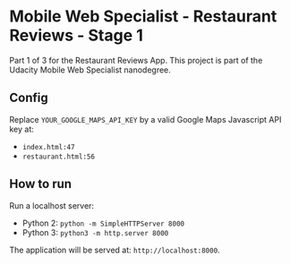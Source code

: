 # Mobile Web Specialist - Restaurant Reviews - Stage 1

Part 1 of 3 for the Restaurant Reviews App. This project is part of the Udacity Mobile Web Specialist nanodegree.

## Config

Replace `YOUR_GOOGLE_MAPS_API_KEY` by a valid Google Maps Javascript API key at:

- `index.html:47`
- `restaurant.html:56`

## How to run

Run a localhost server:

- Python 2: `python -m SimpleHTTPServer 8000`
- Python 3: `python3 -m http.server 8000`

The application will be served at: `http://localhost:8000`.
